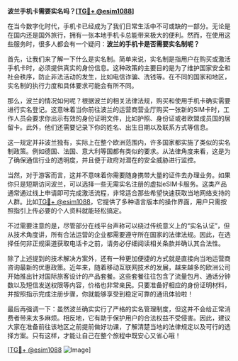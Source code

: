 **波兰手机卡需要实名吗？[[TG💪+ @esim1088](https://t.me/s/esim1088)]**

在当今数字化时代，手机卡已经成为了我们日常生活中不可或缺的一部分。无论是在国内还是国外旅行，拥有一张本地手机卡总能带来极大的便利。然而，在使用这些服务时，很多人都会有一个疑问：**波兰的手机卡是否需要实名制呢？**

首先，让我们来了解一下什么是实名制。简单来说，实名制是指用户在购买或激活手机卡时，必须提供真实的身份信息。这种政策的主要目的是为了维护国家安全和社会秩序，防止非法活动的发生，比如电信诈骗、洗钱等。在不同的国家和地区，实名制的执行力度和具体要求可能会有所不同。

那么，波兰的情况如何呢？根据波兰的相关法律法规，购买和使用手机卡确实需要进行实名登记。这意味着当你前往波兰的运营商营业厅购买一张新的SIM卡时，工作人员会要求你出示有效的身份证明文件，比如护照、身份证或者欧盟成员国的居留卡。此外，他们还需要记录下你的姓名、出生日期以及联系方式等信息。

这一规定并非波兰独有，实际上在整个欧洲范围内，许多国家都实施了类似的实名制政策。例如德国、法国、意大利等国都有类似的要求。从法律角度来看，这是为了确保通信行业的透明度，并且便于政府对潜在的安全威胁进行监控。

当然，对于游客而言，这并不意味着你需要随身携带大量的证件去办理业务。如果你只是短期访问波兰，可以选择一些无需实名注册的虚拟eSIM卡服务。这类产品通常通过线上申请即可完成激活流程，非常适合那些希望快速获取当地网络支持的人群。比如[TG💪+ @esim1088](https://t.me/s/esim1088)，它提供了多种语言版本的操作界面，用户只需按照指引上传必要的个人资料就能轻松搞定。

不过需要注意的是，尽管部分在线平台声称可以绕过传统意义上的“实名认证”，但从技术角度讲，所有合法运营的企业都需要遵守所在国家的法律法规。因此，在选择任何非正规渠道获取电话卡之前，请务必仔细阅读相关条款并确认其合法性。

除了上述提到的技术解决方案外，还有一种更加便捷的方式就是直接向当地运营商咨询最新的优惠政策。近年来，随着移动互联网技术的发展，越来越多的欧洲公司开始推出针对国际旅客设计的产品套餐。这些套餐往往包含了流量包月、通话分钟数以及短信发送权限等内容，价格也非常亲民。只要准备好相应的身份证明材料，并按照指示完成注册步骤，你就能够享受到稳定可靠的通讯体验啦！

最后再强调一下：虽然波兰确实实行了严格的实名管理制度，但这并不会给正常消费者带来太多麻烦。相反地，它有助于保护用户的合法权益不受侵害。因此，建议大家在准备前往该地区之前提前做好功课，了解清楚当地的法律规定以及可行的选择方案。只有这样，才能让自己在整个旅程中既安心又省心哦！

[[TG💪+ @esim1088](https://t.me/s/esim1088) ![Image](https://i.postimg.cc/4NQfJmqS/Snipaste-2025-05-13-00-14-12.png)]